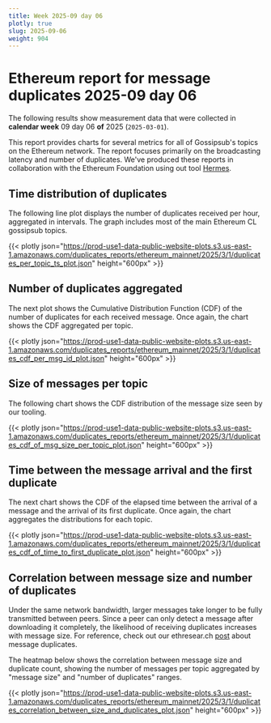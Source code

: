 ```yaml
---
title: Week 2025-09 day 06
plotly: true
slug: 2025-09-06
weight: 904
---
```


# Ethereum report for message duplicates 2025-09 day 06

The following results show measurement data that were collected in **calendar week** 09  day 06 **of** 
2025 (`2025-03-01`).

This report provides charts for several metrics for all of Gossipsub's topics on the Ethereum network.
The report focuses primarily on the broadcasting latency and number of duplicates.
We've produced these reports in collaboration with the Ethereum Foundation using out tool [Hermes](/tools/hermes/).

## Time distribution of duplicates

The following line plot displays the number of duplicates received per hour, aggregated in  intervals.
The graph includes most of the main Ethereum CL gossipsub topics. 

{{< plotly json="https://prod-use1-data-public-website-plots.s3.us-east-1.amazonaws.com/duplicates_reports/ethereum_mainnet/2025/3/1/duplicates_per_topic_ts_plot.json" height="600px" >}}

## Number of duplicates aggregated 

The next plot shows the Cumulative Distribution Function (CDF) of the number of duplicates for each received message.
Once again, the chart shows the CDF aggregated per topic.

{{< plotly json="https://prod-use1-data-public-website-plots.s3.us-east-1.amazonaws.com/duplicates_reports/ethereum_mainnet/2025/3/1/duplicates_cdf_per_msg_id_plot.json" height="600px" >}}

## Size of messages per topic

The following chart shows the CDF distribution of the message size seen by our tooling. 

{{< plotly json="https://prod-use1-data-public-website-plots.s3.us-east-1.amazonaws.com/duplicates_reports/ethereum_mainnet/2025/3/1/duplicates_cdf_of_msg_size_per_topic_plot.json" height="600px" >}}

## Time between the message arrival and the first duplicate

The next chart shows the CDF of the elapsed time between the arrival of a message and the arrival of its first duplicate.
Once again, the chart aggregates the distributions for each topic.

{{< plotly json="https://prod-use1-data-public-website-plots.s3.us-east-1.amazonaws.com/duplicates_reports/ethereum_mainnet/2025/3/1/duplicates_cdf_of_time_to_first_duplicate_plot.json" height="600px" >}}

## Correlation between message size and number of duplicates
Under the same network bandwidth, larger messages take longer to be fully transmitted between peers. Since a peer can only detect a message after downloading it completely, the likelihood of receiving duplicates increases with message size.
For reference, check out our ethresear.ch [post](https://ethresear.ch/t/number-duplicate-messages-in-ethereums-gossipsub-network/19921#cdf-of-duplicate-messages-7) about message duplicates.

The heatmap below shows the correlation between message size and duplicate count, showing the number of messages per topic aggregated by "message size" and "number of duplicates" ranges.

{{< plotly json="https://prod-use1-data-public-website-plots.s3.us-east-1.amazonaws.com/duplicates_reports/ethereum_mainnet/2025/3/1/duplicates_correlation_between_size_and_duplicates_plot.json" height="600px" >}}